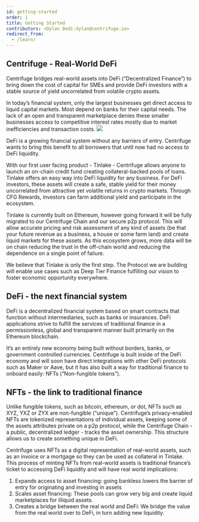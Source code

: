 ```yaml
---
id: getting-started
order: 1
title: Getting Started
contributors: <Dylan Dedi:dylan@centrifuge.io>
redirect_from:
  - /learn/
---
```


## Centrifuge - Real-World DeFi

Centrifuge bridges real-world assets into DeFi (“Decentralized Finance”) to bring down the cost of capital for SMEs and provide DeFi investors with a stable source of yield uncorrelated from volatile crypto assets.

In today’s financial system, only the largest businesses get direct access to liquid capital markets. Most depend on banks for their capital needs. The lack of an open and transparent marketplace denies these smaller businesses access to competitive interest rates mostly due to market inefficiencies and transaction costs. ![](https://storage.googleapis.com/centrifuge-hackmd/upload_1b1adf116ed7021f4ea4d243d36a102b.png#float=right;margin=20px;width=70%;)

DeFi is a growing financial system without any barriers of entry. Centrifuge wants to bring this benefit to all borrowers that until now had no access to DeFi liquidity.

With our first user facing product - Tinlake - Centrifuge allows anyone to launch an on-chain credit fund creating collateral-backed pools of loans. Tinlake offers an easy way into DeFi liquidity for any business. For DeFi investors, these assets will create a safe, stable yield for their money uncorrelated from attractive yet volatile returns in crypto markets. Through CFG Rewards, investors can farm additional yield and participate in the ecosystem.

Tinlake is currently built on Ethereum, however going forward it will be fully migrated to our Centrifuge Chain and our secure p2p protocol. This will allow accurate pricing and risk assessment of any kind of assets (be that your future revenue as a business, a house or some farm land) and create liquid markets for these assets. As this ecosystem grows, more data will be on chain reducing the trust in the off-chain world and reducing the dependence on a single point of failure.

We believe that Tinlake is only the first step. The Protocol we are building will enable use cases such as Deep Tier Finance fulfilling our vision to foster economic opportunity everywhere.

## DeFi - the next financial system

DeFi is a decentralized financial system based on smart contracts that function without intermediaries, such as banks or insurances. DeFi applications strive to fulfill the services of traditional finance in a permissionless, global and transparent manner built primarily on the Ethereum blockchain.

It’s an entirely new economy being built without borders, banks, or government controlled currencies. Centrifuge is built inside of the DeFi economy and will soon have direct integrations with other DeFi protocols such as Maker or Aave, but it has also built a way for traditional finance to onboard easily: NFTs (“Non-fungible tokens”).

## NFTs - the link to traditional finance

Unlike fungible tokens, such as bitcoin, ethereum, or dot, NFTs such as XYZ, YXZ or ZYX are non-fungible (“unique”). Centrifuge’s privacy-enabled NFTs are tokenized representations of individual assets, keeping some of the assets attributes private on a p2p protocol, while the Centrifuge Chain - a public, decentralized ledger - tracks the asset ownership. This structure allows us to create something unique in DeFi.

Centrifuge uses NFTs as a digital representation of real-world assets, such as an invoice or a mortgage so they can be used as collateral in Tinlake. This process of minting NFTs from real-world assets is traditional finance’s ticket to accessing DeFi liquidity and will have real world implications:

1. Expands access to asset financing: going bankless lowers the barrier of entry for originating and investing in assets
2. Scales asset financing: These pools can grow very big and create liquid marketplaces for illiquid assets.
3. Creates a bridge between the real world and DeFi: We bridge the value from the real world over to DeFi, in turn adding new liquidity.
